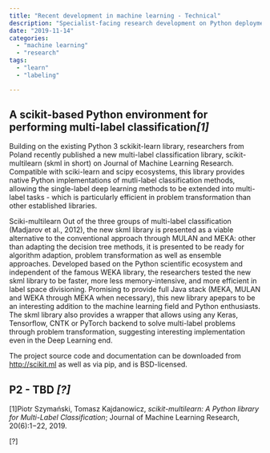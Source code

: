```yaml
---
title: "Recent development in machine learning - Technical"
description: "Specialist-facing research development on Python deployment in machinelearning - specifically focusing on sckit-based appraoches!"
date: "2019-11-14"
categories:
  - "machine learning"
  - "research"
tags:
  - "learn"
  - "labeling"

---
```



A scikit-based Python environment for performing multi-label classification<cite>[1]</cite>
-------------------------
Building on the existing Python 3 sckikit-learn library, researchers from Poland recently published a new multi-label classification library, scikit-multilearn (skml in short) on Journal of Machine Learning Research. Compatible with sciki-learn and scipy ecosystems, this library provides native Python implementations of mutli-label classification methods, allowing the single-label deep learning methods to be extended into multi-label tasks - which is particularly efficient in problem transformation than other established libraries.

Sciki-multilearn Out of the three groups of multi-label classification (Madjarov et al., 2012), the new skml library is presented as a viable alternative to the conventional approach through MULAN and MEKA: other than adapting the decision tree methods, it is presented to be ready for algorithm adaption, problem transformation as well as ensemble approaches. Developed based on the Python scientific ecosystem and independent of the famous WEKA library, the researchers tested the new skml library to be faster, more less memory-intensive, and more efficient in label space divisioning. Promising to provide full Java stack (MEKA, MULAN and WEKA through MEKA when necessary), this new library apepars to be an interesting addition to the machine learning field and Python enthusiasts. The skml library also provides a wrapper that allows using any Keras, Tensorflow, CNTK or PyTorch backend to solve multi-label problems through problem transformation, suggesting interesting implementation even in the Deep Learning end. 

The project source code and documentation can be downloaded from http://scikit.ml as well as via pip, and is BSD-licensed. 


P2 - TBD <cite>[?]</cite>
-------------------------


[1]Piotr Szymański, Tomasz Kajdanowicz, _scikit-multilearn: A Python library for Multi-Label Classification_; Journal of Machine Learning Research, 20(6):1−22, 2019.

[?]